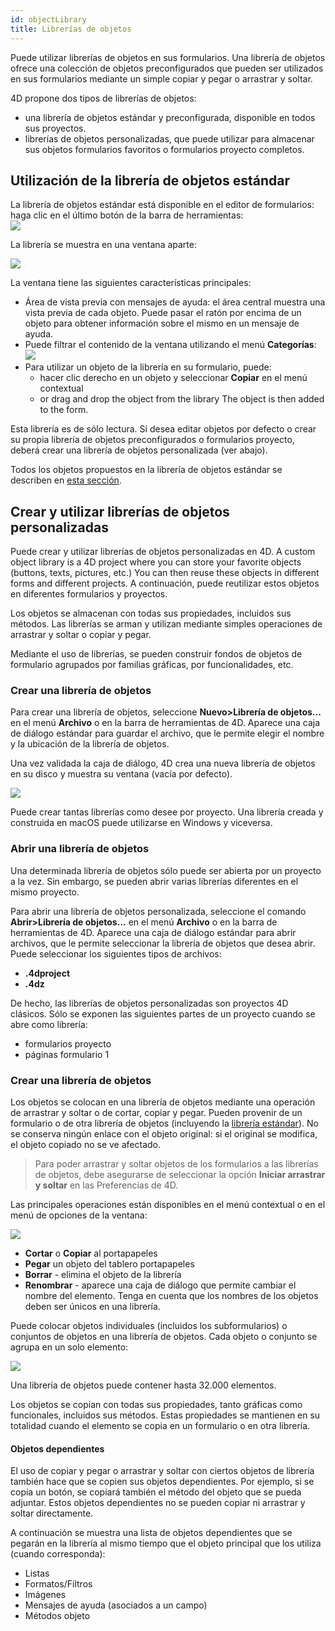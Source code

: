 ```yaml
---
id: objectLibrary
title: Librerías de objetos
---
```


Puede utilizar librerías de objetos en sus formularios. Una librería de objetos ofrece una colección de objetos preconfigurados que pueden ser utilizados en sus formularios mediante un simple copiar y pegar o arrastrar y soltar.

4D propone dos tipos de librerías de objetos:

 - una librería de objetos estándar y preconfigurada, disponible en todos sus proyectos.
 - librerías de objetos personalizadas, que puede utilizar para almacenar sus objetos formularios favoritos o formularios proyecto completos.

## Utilización de la librería de objetos estándar

La librería de objetos estándar está disponible en el editor de formularios: haga clic en el último botón de la barra de herramientas:  
![](../assets/en/FormEditor/library1.png)

La librería se muestra en una ventana aparte:

![](../assets/en/FormEditor/library2.png)

La ventana tiene las siguientes características principales:

- Área de vista previa con mensajes de ayuda: el área central muestra una vista previa de cada objeto. Puede pasar el ratón por encima de un objeto para obtener información sobre el mismo en un mensaje de ayuda.
- Puede filtrar el contenido de la ventana utilizando el menú **Categorías**:
  ![](../assets/en/FormEditor/library3.png)
- Para utilizar un objeto de la librería en su formulario, puede:
  - hacer clic derecho en un objeto y seleccionar **Copiar** en el menú contextual
  - or drag and drop the object from the library The object is then added to the form.

Esta librería es de sólo lectura. Si desea editar objetos por defecto o crear su propia librería de objetos preconfigurados o formularios proyecto, deberá crear una librería de objetos personalizada (ver abajo).

Todos los objetos propuestos en la librería de objetos estándar se describen en [esta sección](../FormEditor/objectLibrary.md).

## Crear y utilizar librerías de objetos personalizadas

Puede crear y utilizar librerías de objetos personalizadas en 4D. A custom object library is a 4D project where you can store your favorite objects (buttons, texts, pictures, etc.) You can then reuse these objects in different forms and different projects. A continuación, puede reutilizar estos objetos en diferentes formularios y proyectos.

Los objetos se almacenan con todas sus propiedades, incluidos sus métodos. Las librerías se arman y utilizan mediante simples operaciones de arrastrar y soltar o copiar y pegar.

Mediante el uso de librerías, se pueden construir fondos de objetos de formulario agrupados por familias gráficas, por funcionalidades, etc.

### Crear una librería de objetos

Para crear una librería de objetos, seleccione **Nuevo>Librería de objetos...** en el menú **Archivo** o en la barra de herramientas de 4D. Aparece una caja de diálogo estándar para guardar el archivo, que le permite elegir el nombre y la ubicación de la librería de objetos.

Una vez validada la caja de diálogo, 4D crea una nueva librería de objetos en su disco y muestra su ventana (vacía por defecto).

![](../assets/en/FormEditor/library4.png)

Puede crear tantas librerías como desee por proyecto. Una librería creada y construida en macOS puede utilizarse en Windows y viceversa.

### Abrir una librería de objetos

Una determinada librería de objetos sólo puede ser abierta por un proyecto a la vez. Sin embargo, se pueden abrir varias librerías diferentes en el mismo proyecto.

Para abrir una librería de objetos personalizada, seleccione el comando **Abrir>Librería de objetos...** en el menú **Archivo** o en la barra de herramientas de 4D. Aparece una caja de diálogo estándar para abrir archivos, que le permite seleccionar la librería de objetos que desea abrir. Puede seleccionar los siguientes tipos de archivos:

 - **.4dproject**
 - **.4dz**

De hecho, las librerías de objetos personalizadas son proyectos 4D clásicos. Sólo se exponen las siguientes partes de un proyecto cuando se abre como librería:

 - formularios proyecto
 - páginas formulario 1

### Crear una librería de objetos

Los objetos se colocan en una librería de objetos mediante una operación de arrastrar y soltar o de cortar, copiar y pegar. Pueden provenir de un formulario o de otra librería de objetos (incluyendo la [librería estándar](#using-the-standard-object-library)). No se conserva ningún enlace con el objeto original: si el original se modifica, el objeto copiado no se ve afectado.

> Para poder arrastrar y soltar objetos de los formularios a las librerías de objetos, debe asegurarse de seleccionar la opción **Iniciar arrastrar y soltar** en las Preferencias de 4D.

Las principales operaciones están disponibles en el menú contextual o en el menú de opciones de la ventana:

![](../assets/en/FormEditor/library5.png)

 - **Cortar** o **Copiar** al portapapeles
 - **Pegar** un objeto del tablero portapapeles
 - **Borrar** - elimina el objeto de la librería
 - **Renombrar** - aparece una caja de diálogo que permite cambiar el nombre del elemento. Tenga en cuenta que los nombres de los objetos deben ser únicos en una librería.

Puede colocar objetos individuales (incluidos los subformularios) o conjuntos de objetos en una librería de objetos. Cada objeto o conjunto se agrupa en un solo elemento:

![](../assets/en/FormEditor/library6.png)

Una librería de objetos puede contener hasta 32.000 elementos.

Los objetos se copian con todas sus propiedades, tanto gráficas como funcionales, incluidos sus métodos. Estas propiedades se mantienen en su totalidad cuando el elemento se copia en un formulario o en otra librería.

#### Objetos dependientes

El uso de copiar y pegar o arrastrar y soltar con ciertos objetos de librería también hace que se copien sus objetos dependientes. Por ejemplo, si se copia un botón, se copiará también el método del objeto que se pueda adjuntar. Estos objetos dependientes no se pueden copiar ni arrastrar y soltar directamente.

A continuación se muestra una lista de objetos dependientes que se pegarán en la librería al mismo tiempo que el objeto principal que los utiliza (cuando corresponda):

 - Listas
 - Formatos/Filtros
 - Imágenes
 - Mensajes de ayuda (asociados a un campo)
 - Métodos objeto

